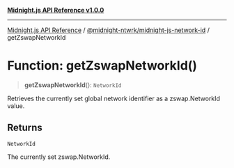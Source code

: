 [**Midnight.js API Reference v1.0.0**](../../../README.md)

***

[Midnight.js API Reference](../../../packages.md) / [@midnight-ntwrk/midnight-js-network-id](../README.md) / getZswapNetworkId

# Function: getZswapNetworkId()

> **getZswapNetworkId**(): `NetworkId`

Retrieves the currently set global network identifier as a zswap.NetworkId value.

## Returns

`NetworkId`

The currently set zswap.NetworkId.
